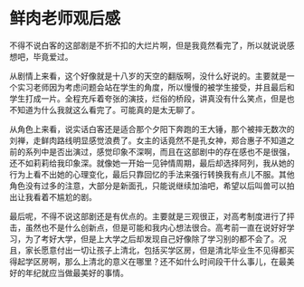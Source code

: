 # 鲜肉老师观后感

​	不得不说白客的这部剧是不折不扣的大烂片啊，但是我竟然看完了，所以就说说感想吧，毕竟爱过。

​	从剧情上来看，这个好像就是十八岁的天空的翻版啊，没什么好说的。主要就是一个实习老师因为考虑问题会站在学生的角度，所以慢慢的被学生接受，并且最后和学生打成一片。全程充斥着夸张的演技，烂俗的桥段，讲真没有什么笑点，但是也不知道为什么我就这么看完了。可能真的是太无聊了。

​	从角色上来看，说实话白客还是适合那个夕阳下奔跑的王大锤，那个被摔无数次的刘禅，走鲜肉路线明显感觉浪费了。女主的话竟然不是孔女神，郑合惠子不知道之前的系列中是否出演过，感觉印象不深啊，而且在这部剧中的存在感也不是很强，还不如莉莉给我印象深。就像她一开始一见钟情周期，最后却选择阿列，我从她的行为上看不出她的心理变化，最后只靠回忆的手法来强行转换我有点儿不服。其他角色没有过多的注意，大部分是新面孔，只能说继续加油吧，希望以后叫兽可以拍出让我看着不尴尬的剧。

​	最后呢，不得不说这部剧还是有优点的。主要就是三观很正，对高考制度进行了抨击，虽然也不是什么创新点，但是可能和我内心想法很合。高考前一直在说好好学习，为了考好大学，但是上大学之后却发现自己好像除了学习别的都不会了。况且，家长愿意付出一切让孩子上清北，包括买学区房，但是清北毕业生不见得都买得起学区房啊，那么上清北的意义在哪里？还不如什么时间段干什么事儿，在最美好的年纪就应当做最美好的事情。

